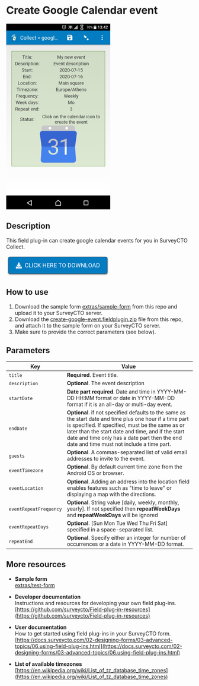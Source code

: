 # Create Google Calendar event

![](extras/create-google-event.png)

## Description

This field plug-in can create google calendar events for you in SurveyCTO Collect. 


[![Download now](extras/download-button.png)](https://github.com/codimcc/create-google-event/raw/just-browser/create-google-event.fieldplugin.zip)

## How to use

1. Download the sample form [extras/sample-form](https://github.com/codimcc/create-google-event/raw/just-browser/extras/sample-form/google%20calendar%20event%20sample.xlsx) from this repo and upload it to your SurveyCTO server.
1. Download the [create-google-event.fieldplugin.zip](https://github.com/codimcc/create-google-event/raw/just-browser/phone-call-dialer.fieldplugin.zip) file from this repo, and attach it to the sample form on your SurveyCTO server.
1. Make sure to provide the correct parameters (see below).

## Parameters

| Key | Value |
| --- | --- |
| `title` | **Required**. Event title. |
| `description` | **Optional**. The event description |
| `startDate`| **Date part required**. Date and time in YYYY-MM-DD HH:MM format or date in YYYY-MM-DD format if it is an all-day or multi-day event.|
| `endDate`| **Optional**. if not specified defaults to the same as the start date and time plus one hour if a time part is specified. If specified, must be the same as or later than the start date and time, and if the start date and time only has a date part then the end date and time must not include a time part. 
| `guests`| **Optional**. A commas-separated list of valid email addresses to invite to the event. |
| `eventTimezone`| **Optional**. By default current time zone from the Android OS or browser. |
| `eventLocation` | **Optional**. Adding an address into the location field enables features such as "time to leave" or displaying a map with the directions. |
| `eventRepeatFrequency`| **Optional**. String value [daily, weekly, monthly, yearly]. If not specified then **repeatWeekDays** and **repeatWeekDays** will be ignored |
| `eventRepeatDays`| **Optional**. [Sun Mon Tue Wed Thu Fri Sat] specified in a space-separated list.
| `repeatEnd`| **Optional**. Specify either an integer for number of occurrences or a date in YYYY-MM-DD format.|

## More resources

* **Sample form**  
[extras/test-form](https://github.com/codimcc/create-google-event/raw/just-browser/extras/sample-form/Create%20google%20event%20sample.xlsx)
* **Developer documentation**  
Instructions and resources for developing your own field plug-ins.  
[https://github.com/surveycto/Field-plug-in-resources](https://github.com/surveycto/Field-plug-in-resources)
* **User documentation**  
How to get started using field plug-ins in your SurveyCTO form.  
[https://docs.surveycto.com/02-designing-forms/03-advanced-topics/06.using-field-plug-ins.html](https://docs.surveycto.com/02-designing-forms/03-advanced-topics/06.using-field-plug-ins.html)

* **List of available timezones** 
[https://en.wikipedia.org/wiki/List_of_tz_database_time_zones](https://en.wikipedia.org/wiki/List_of_tz_database_time_zones) 